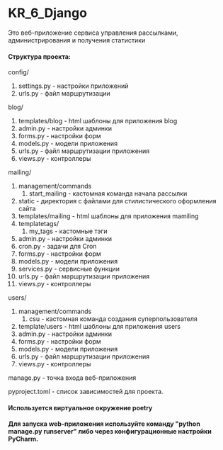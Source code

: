 # KR_6_Django

Это веб-приложение сервиса управления рассылками, администрирования и получения статистики

#### Структура проекта:
config/
1. settings.py - настройки приложений
2. urls.py - файл маршрутизации

blog/
1. templates/blog - html шаблоны для приложения blog
2. admin.py - настройки админки
3. forms.py - настройки форм
4. models.py - модели приложения
5. urls.py - файл маршрутизации приложения
6. views.py - контроллеры

mailing/
1. management/commands
   1. start_mailing - кастомная команда начала рассылки
2. static - директория с файлами для стилистического оформления сайта
3. templates/mailing - html шаблоны для приложения mamiling
4. templatetags/
   1. my_tags - кастомные тэги
5. admin.py - настройки админки
6. cron.py - задачи для Cron
7. forms.py - настройки форм
8. models.py - модели приложения
9. services.py - сервисные функции
10. urls.py - файл маршрутизации приложения
11. views.py - контроллеры

users/
1. management/commands
   1. csu - кастомная команда создания суперпользователя
2. template/users - html шаблоны для приложения users
3. admin.py - настройки админки
4. forms.py - настройки форм
5. models.py - модели приложения
6. urls.py - файл маршрутизации приложения
7. views.py - контроллеры

manage.py - точка входа веб-приложения

pyproject.toml - список зависимостей для проекта.

#### Используется виртуальное окружение poetry

#### Для запуска web-приложения используйте команду "python manage.py runserver" либо через конфигурационные настройки PyCharm.
